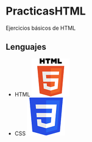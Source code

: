 # PracticasHTML
Ejercicios básicos de HTML

## Lenguajes 
* HTML
![Image](Assets/HTML5_logo_and_wordmark.svg.png)
* CSS
![Image](Assets/CssLogo.png)